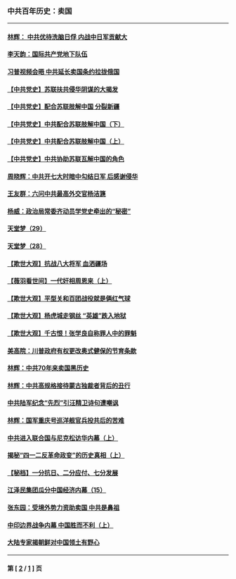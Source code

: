 ### 中共百年历史：卖国
---
#### [林辉： 中共优待洗脑日俘 内战中日军贡献大](../../pages/nf1176117/n13624644.md?05080430) 
#### [李天韵：国际共产党地下队伍](../../pages/nf1176117/n13611808.md?05080430) 
#### [习普视频会晤 中共延长卖国条约拉拢俄国](../../pages/nf1176117/n13060971.md?05080430) 
#### [【中共党史】苏联扶共侵华阴谋的大揭发](../../pages/nf1176117/n13056050.md?05080430) 
#### [【中共党史】配合苏联肢解中国 分裂新疆](../../pages/nf1176117/n13040700.md?05080430) 
#### [【中共党史】中共配合苏联肢解中国（下）](../../pages/nf1176117/n13035660.md?05080430) 
#### [【中共党史】中共配合苏联肢解中国（上）](../../pages/nf1176117/n13030262.md?05080430) 
#### [【中共党史】中共协助苏联瓦解中国的角色](../../pages/nf1176117/n13018109.md?05080430) 
#### [周晓辉：中共开七大时暗中勾结日军 后感谢侵华](../../pages/nf1176117/n12921960.md?05080430) 
#### [王友群：六问中共最高外交官杨洁篪](../../pages/nf1176117/n12836495.md?05080430) 
#### [杨威：政治局常委齐动员学党史牵出的“秘密”](../../pages/nf1176117/n12764642.md?05080430) 
#### [天堂梦（29）](../../pages/nf1176117/n12408465.md?05080430) 
#### [天堂梦（28）](../../pages/nf1176117/n12408309.md?05080430) 
#### [【欺世大观】抗战八大将军 血洒疆场](../../pages/nf1176117/n12357044.md?05080430) 
#### [【薇羽看世间】一代奸相周恩来（上）](../../pages/nf1176117/n12401109.md?05080430) 
#### [【欺世大观】平型关和百团战役就是俩红气球](../../pages/nf1176117/n12359157.md?05080430) 
#### [【欺世大观】杨虎城走钢丝 “英雄”跌入地狱](../../pages/nf1176117/n12358840.md?05080430) 
#### [【欺世大观】千古恨！张学良自称罪人中的罪魁](../../pages/nf1176117/n12358629.md?05080430) 
#### [美高院：川普政府有权更改奥式健保的节育条款](../../pages/nf1176117/n12242171.md?05080430) 
#### [林辉：中共70年来卖国黑历史](../../pages/nf1176117/n11552181.md?05080430) 
#### [林辉：中共高规格接待蒙古独裁者背后的丑行](../../pages/nf1176117/n11225005.md?05080430) 
#### [中共陆军纪念“先烈”引汪精卫诗句遭嘲讽](../../pages/nf1176117/n11153345.md?05080430) 
#### [林辉：国军重庆号巡洋舰官兵投共后的苦难](../../pages/nf1176117/n10997801.md?05080430) 
#### [中共进入联合国与尼克松访华内幕（上）](../../pages/nf1176117/n10138788.md?05080430) 
#### [揭秘“四一二反革命政变”的历史真相（上）](../../pages/nf1176117/n9996650.md?05080430) 
#### [【秘档】一分抗日、二分应付、七分发展](../../pages/nf1176117/n9331484.md?05080430) 
#### [江泽民集团瓜分中国经济内幕（15）](../../pages/nf1176117/n9268584.md?05080430) 
#### [张东园：受境外势力资助卖国 中共是鼻祖](../../pages/nf1176117/n9272480.md?05080430) 
#### [中印边界战争内幕 中国胜而不利（上）](../../pages/nf1176117/n9252458.md?05080430) 
#### [大陆专家揭朝鲜对中国领土有野心](../../pages/nf1176117/n9074056.md?05080430) 

---
#### 第 [ [2](./2.md?05080430) / [1](./1.md?05080430) ] 页
